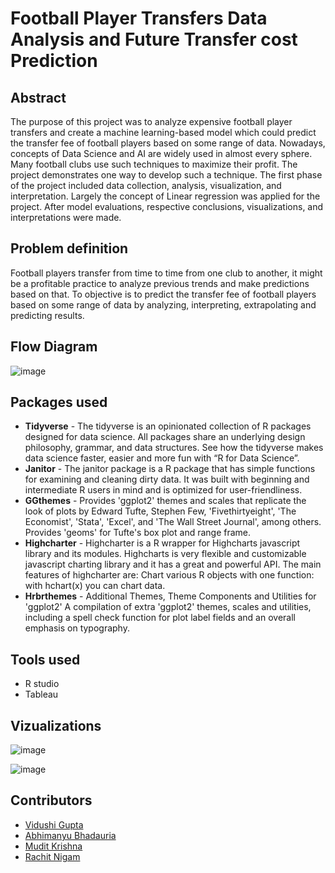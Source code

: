 # Football Player Transfers Data Analysis and Future Transfer cost Prediction

## Abstract

The purpose of this project was to analyze expensive football player transfers and create a machine learning-based model which could predict the transfer fee of football players based on some range of data. Nowadays, concepts of Data Science and AI are widely used in almost every sphere. Many football clubs use such techniques to maximize their profit.
The project demonstrates one way to develop such a technique. The first phase of the project included data collection, analysis, visualization, and interpretation. Largely the concept of Linear regression was applied for the project. After model evaluations, respective conclusions, visualizations, and interpretations were made.

## Problem definition

Football players transfer from time to time from one club to another, it might be a profitable practice to analyze previous trends and make predictions based on that.
To objective is to predict the transfer fee of football players based on some range of data by analyzing, interpreting, extrapolating and predicting results.

## Flow Diagram

![image](https://user-images.githubusercontent.com/55969597/153042967-6d94d2d2-f9de-45a5-bb6b-26a4d5870118.png)

## Packages used

* <b>Tidyverse</b> - The tidyverse is an opinionated collection of R packages designed for data science. All packages share an underlying design philosophy, grammar, and data structures. See how the tidyverse makes data science faster, easier and more fun with “R for Data Science”.
* <b>Janitor</b> - The janitor package is a R package that has simple functions for examining and cleaning dirty data. It was built with beginning and intermediate R users in mind and is optimized for user-friendliness.
* <b>GGthemes</b> - Provides 'ggplot2' themes and scales that replicate the look of plots by Edward Tufte, Stephen Few, 'Fivethirtyeight', 'The Economist', 'Stata', 'Excel', and 'The Wall Street Journal', among others. Provides 'geoms' for Tufte's box plot and range frame.
* <b>Highcharter</b> - Highcharter is a R wrapper for Highcharts javascript library and its modules. Highcharts is very flexible and customizable javascript charting library and it has a great and powerful API. The main features of highcharter are: Chart various R objects with one function: with hchart(x) you can chart data.
* <b>Hrbrthemes</b> - Additional Themes, Theme Components and Utilities for 'ggplot2' A compilation of extra 'ggplot2' themes, scales and utilities, including a spell check function for plot label fields and an overall emphasis on typography.

## Tools used

* R studio
* Tableau

## Vizualizations

![image](https://user-images.githubusercontent.com/55969597/153043224-db7dd831-00b8-4209-adfa-11a07abafb01.png)


![image](https://user-images.githubusercontent.com/55969597/153043265-f8e50166-da95-4b0c-a190-a167b8f54423.png)

## Contributors
* [Vidushi Gupta](https://github.com/Vidushi-Gupta)
* [Abhimanyu Bhadauria](https://github.com/Mnayu)
* [Mudit Krishna](https://github.com/mewdit)
* [Rachit Nigam]()
